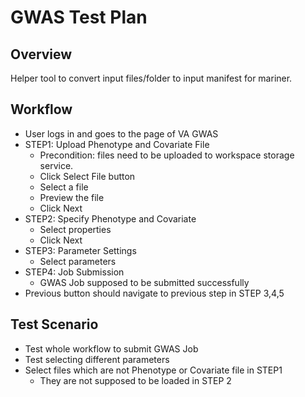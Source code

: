 # GWAS Test Plan

## Overview
Helper tool to convert input files/folder to input manifest for mariner.

## Workflow

-  User logs in and goes to the page of VA GWAS
-  STEP1: Upload Phenotype and Covariate File
	- Precondition: files need to be uploaded to workspace storage service.
	- Click Select File button
	- Select a file
	- Preview the file
	- Click Next
- STEP2: Specify Phenotype and Covariate
	- Select properties
	- Click Next
- STEP3: Parameter Settings
	- Select parameters
- STEP4: Job Submission
	- GWAS Job supposed to be submitted successfully
-  Previous button should navigate to previous step in STEP 3,4,5

## Test Scenario

- Test whole workflow to submit GWAS Job
- Test selecting different parameters
- Select files which are not Phenotype or Covariate file in STEP1
	- They are not supposed to  be loaded in STEP 2
